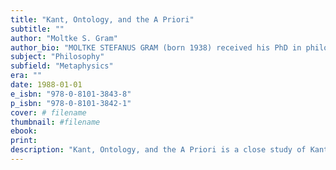 ```yaml
---
title: "Kant, Ontology, and the A Priori"
subtitle: ""
author: "Moltke S. Gram"
author_bio: "MOLTKE STEFANUS GRAM (born 1938) received his PhD in philosophy from Indiana University Bloomington in 1966. He taught philosophy at Indiana University Bloomington, Northwestern University, and the University of Iowa."
subject: "Philosophy"
subfield: "Metaphysics"
era: ""
date: 1988-01-01
e_isbn: "978-0-8101-3843-8"
p_isbn: "978-0-8101-3842-1"
cover: # filename
thumbnail: #filename
ebook:
print:
description: "Kant, Ontology, and the A Priori is a close study of Kant's conception of metaphysical propositions. In it Moltke Gram aims to show in what sense Kant is offering a theory of metaphysical propositions about objects in general. Gram presents a criticism of the tendency to focus on Kant's theory of dialectic as the source of paradigm cases of metaphysical propositions."
---
```

